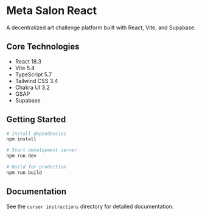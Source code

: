 # Meta Salon React

A decentralized art challenge platform built with React, Vite, and Supabase.

## Core Technologies
- React 18.3
- Vite 5.4
- TypeScript 5.7
- Tailwind CSS 3.4
- Chakra UI 3.2
- GSAP
- Supabase

## Getting Started

```bash
# Install dependencies
npm install

# Start development server
npm run dev

# Build for production
npm run build
```

## Documentation
See the `cursor instructions` directory for detailed documentation.